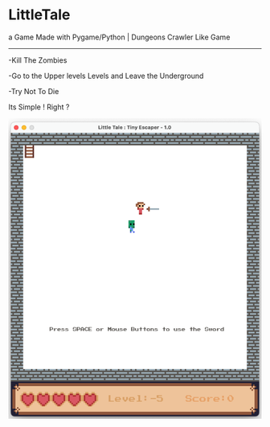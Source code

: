 # LittleTale
a Game Made with Pygame/Python | Dungeons Crawler Like Game
______________________

-Kill The Zombies 

-Go to the Upper levels Levels and Leave the Underground

-Try Not To Die

Its Simple ! Right ?

![Little Tale By Sepandi](https://github.com/Sepandi/LittleTale/blob/main/screenshot.png?raw=true)
